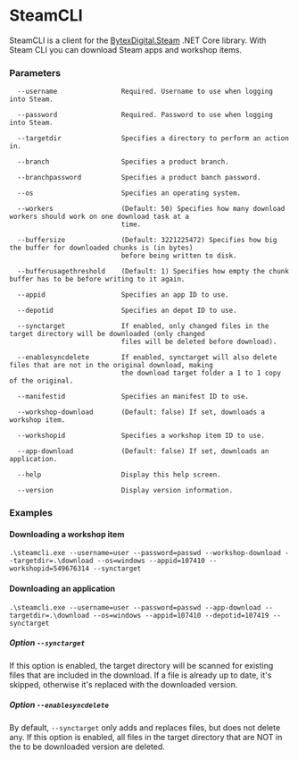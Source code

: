 # SteamCLI
SteamCLI is a client for the [BytexDigital.Steam](https://github.com/BytexDigital/BytexDigital.Steam) .NET Core library.
With Steam CLI you can download Steam apps and workshop items.

### Parameters
```
  --username                Required. Username to use when logging into Steam.

  --password                Required. Password to use when logging into Steam.

  --targetdir               Specifies a directory to perform an action in.

  --branch                  Specifies a product branch.

  --branchpassword          Specifies a product banch password.

  --os                      Specifies an operating system.

  --workers                 (Default: 50) Specifies how many download workers should work on one download task at a
                            time.

  --buffersize              (Default: 3221225472) Specifies how big the buffer for downloaded chunks is (in bytes)
                            before being written to disk.

  --bufferusagethreshold    (Default: 1) Specifies how empty the chunk buffer has to be before writing to it again.

  --appid                   Specifies an app ID to use.

  --depotid                 Specifies an depot ID to use.

  --synctarget              If enabled, only changed files in the target directory will be downloaded (only changed
                            files will be deleted before download).

  --enablesyncdelete        If enabled, synctarget will also delete files that are not in the original download, making
                            the download target folder a 1 to 1 copy of the original.

  --manifestid              Specifies an manifest ID to use.

  --workshop-download       (Default: false) If set, downloads a workshop item.

  --workshopid              Specifies a workshop item ID to use.

  --app-download            (Default: false) If set, downloads an application.

  --help                    Display this help screen.

  --version                 Display version information.
```

### Examples
#### Downloading a workshop item
```
.\steamcli.exe --username=user --password=passwd --workshop-download --targetdir=.\download --os=windows --appid=107410 --workshopid=549676314 --synctarget
```

#### Downloading an application
```
.\steamcli.exe --username=user --password=passwd --app-download --targetdir=.\download --os=windows --appid=107410 --depotid=107419 --synctarget
```

##### Option `--synctarget`
If this option is enabled, the target directory will be scanned for existing files that are included in the download. If a file is already up to date, it's skipped, otherwise it's replaced with the downloaded version.

##### Option `--enablesyncdelete`
By default, `--synctarget` only adds and replaces files, but does not delete any. If this option is enabled, all files in the target directory that are NOT in the to be downloaded version are deleted.
